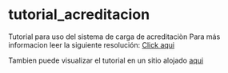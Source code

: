 # tutorial_acreditacion
Tutorial para uso del sistema de carga de acreditaciòn
Para más informacion leer la siguiente resolución: [Click aqui](https://bo.unsa.edu.ar/cding/R2024/R-CDI-2024-0343.pdf)

Tambien puede visualizar el tutorial en un sitio alojado [aqui](https://frescoh.github.io/tutorial_acreditacion/)
